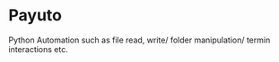 # Payuto
 Python Automation such as file read, write/ folder manipulation/ termin interactions etc.
